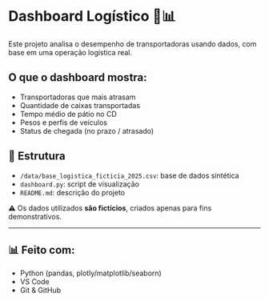 # Dashboard Logístico 🚚📊

Este projeto analisa o desempenho de transportadoras usando dados, com base em uma operação logística real.

## O que o dashboard mostra:
- Transportadoras que mais atrasam
- Quantidade de caixas transportadas
- Tempo médio de pátio no CD
- Pesos e perfis de veículos
- Status de chegada (no prazo / atrasado)

## 📁 Estrutura
- `/data/base_logistica_ficticia_2025.csv`: base de dados sintética
- `dashboard.py`: script de visualização
- `README.md`: descrição do projeto

⚠️ Os dados utilizados **são fictícios**, criados apenas para fins demonstrativos.

---

## 📊 Feito com:
- Python (pandas, plotly/matplotlib/seaborn)
- VS Code
- Git & GitHub
